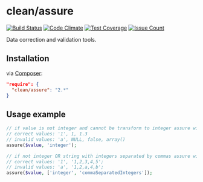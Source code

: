 # clean/assure

[![Build Status](https://travis-ci.org/clean/assure.svg?branch=2.0.0)](https://travis-ci.org/clean/assure)
[![Code Climate](https://codeclimate.com/github/clean/assure/badges/gpa.svg)](https://codeclimate.com/github/clean/assure)
[![Test Coverage](https://codeclimate.com/github/clean/assure/badges/coverage.svg)](https://codeclimate.com/github/clean/assure/coverage)
[![Issue Count](https://codeclimate.com/github/clean/assure/badges/issue_count.svg)](https://codeclimate.com/github/clean/assure)

Data correction and validation tools.

## Installation

via [Composer](https://packagist.org/packages/clean/assure):

```json
"require": {
  "clean/assure": "2.*"
}
```

## Usage example

```php 
// if value is not integer and cannot be transform to integer assure with throw exception
// correct values: '1', 1, 1.3
// invalid values: 'a', NULL, false, array()
assure($value, 'integer');

// if not integer OR string with integers separated by commas assure will throw exception
// correct values: '1', '1,2,3,4,5';
// invalid values: 'a', '1,2,a,4,b';
assure($value, ['integer', 'commaSeparatedIntegers']); 
```
